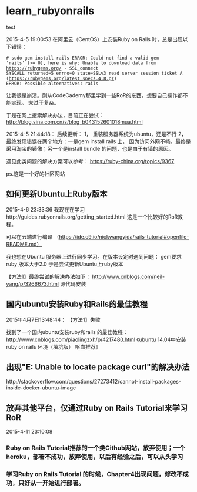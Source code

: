 # learn_rubyonrails
test

2015-4-5 19:00:53
在阿里云（CentOS）上安装Ruby on Rails 时，总是出现以下错误：

<code># sudo gem install rails
ERROR:  Could not find a valid gem 'rails' (>= 0), here is why:
          Unable to download data from https://rubygems.org/ - SSL_connect SYSCALL returned=5 errno=0 state=SSLv3 read server session ticket A (https://rubygems.org/latest_specs.4.8.gz)
ERROR:  Possible alternatives: rails
</code>


让我很是崩溃。刚从CodeCademy那里学到一些RoR的东西，想要自己操作都不能实现。
太过于复杂。

于是在网上搜索解决办法，目前正在尝试：
http://blog.sina.com.cn/s/blog_b043152601018mua.html

2015-4-5 21:44:18：
后续更新：
1， 重装服务器系统为ubuntu，还是不行
2， 最终发现错误在两个地方：一是gem install rails 上， 因为访问外网不畅。最终是采用淘宝的镜像；另一个是install bundle 的问题，也是由于有墙的原因。

遇见此类问题的解决方案可以参考：
https://ruby-china.org/topics/9367

ps.这是一个好的社区网站


<h2> 如何更新Ubuntu上Ruby版本 </h2>
2015-4-6 23:33:36
我现在在学习
http://guides.rubyonrails.org/getting_started.html
这是一个比较好的RoR教程。

可以在云端进行编译
（https://ide.c9.io/nickwangyida/rails-tutorial#openfile-README.md）

我也想在Ubuntu 服务器上进行同步学习。在版本设定时遇到问题：
gem要求ruby 版本大于2.0
于是尝试更新Ubuntu上ruby版本

【方法1】最终尝试的解决办法如下：
http://www.cnblogs.com/neil-yang/p/3266673.html
源代码安装

<h2>国内ubuntu安装Ruby和Rails的最佳教程</h2>
2015年4月7日13:48:44：
【方法1】失败

找到了一个国内ubuntu安装ruby和rails 的最佳教程：
http://www.cnblogs.com/piaolingzxh/p/4217480.html
《ubuntu 14.04中安装 ruby on rails 环境（填坑版） 呕血推荐》

<h2>出现"E: Unable to locate package curl"的解决办法</h2>
http://stackoverflow.com/questions/27273412/cannot-install-packages-inside-docker-ubuntu-image


<h2>放弃其他平台，仅通过Ruby on Rails Tutorial来学习RoR</h2>
2015-4-11 23:10:08

<h3>Ruby on Rails Tutorial推荐的一个类Github网站，放弃使用；一个heroku，部署不成功，放弃使用，以后有经验之后，可以从头学习 </h3>
<h3>学习Ruby on Rails Tutorial 的时候，Chapter4出现问题，修改不成功，只好从一开始进行部署。</h3>
